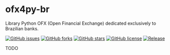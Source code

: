 # ofx4py-br
Library Python OFX (Open Financial Exchange) dedicated exclusively to Brazilian banks.

[![GitHub issues](https://img.shields.io/github/issues/OFXbr/ofx4py-br.svg)](https://github.com/OFXbr/ofx4py-br/issues)
[![GitHub forks](https://img.shields.io/github/forks/OFXbr/ofx4py-br.svg)](https://github.com/OFXbr/ofx4py-br/network) 
[![GitHub stars](https://img.shields.io/github/stars/OFXbr/ofx4py-br.svg)](https://github.com/OFXbr/ofx4py-br/stargazers)
[![GitHub license](https://img.shields.io/badge/license-MIT-blue.svg)](https://raw.githubusercontent.com/OFXbr/ofx4py-br/master/LICENSE)
[![Release](https://img.shields.io/github/release/OFXbr/ofx4py-br.svg)](https://github.com/OFXbr/ofx4py-br/releases/latest)

TODO
